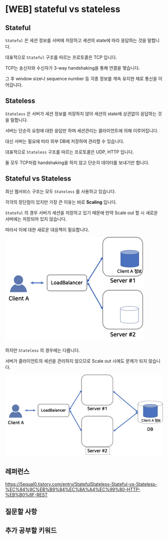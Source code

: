 # [WEB] stateful vs stateless

## Stateful

`Stateful` 은 세션 정보를 서버에 저장하고 세션의 state에 따라 응답하는 것을 말합니다.

대표적으로 `Stateful` 구조를 따르는 프로토콜은 TCP 입니다.

TCP는 송신자와 수신자가 3-way handshaking을 통해 연결을 맺습니다.

그 후 window size나 sequence number 등 각종 정보를 계속 유지한 체로 통신을 이어갑니다.





## Stateless

`Stateless` 은 서버가 세션 정보를 저장하지 않아 세션의 state에 상관없이 응답하는 것을 말합니다.

서버는 단순히 요청에 대한 응답만 하며 세션관리는 클라이언트에 의해 이루어집니다.

대신 서버는 필요에 따라 외부 DB에 저장하여 관리할 수 있습니다.

대표적으로 `Stateless` 구조를 따르는 프로토콜은 UDP, HTTP 입니다.

둘 모두 TCP처럼 handshaking을 하지 않고 단순히 데이터를 보내기만 합니다.





## Stateful vs Stateless

최신 웹서비스 구조는 모두 `Stateless` 를 사용하고 있습니다.

각각의 장단점이 있지만 가장 큰 이유는 바로 **Scaling** 입니다.



`Stateful` 의 경우 서버가 세션을 저장하고 있기 때문에 만약 Scale out 할 시 새로운 서버에는 저장되어 있지 않습니다.

따라서 이에 대한 새로운 대응책이 필요합니다.

![img](../images/WEB/06_stateful.png)



하지만 `Stateless` 의 경우에는 다릅니다.

서버가 클라이언트의 세션을 관리하지 않으므로 Scale out 시에도 문제가 되지 않습니다.



![img](../images/WEB/06_stateless.png)





## 레퍼런스

https://5equal0.tistory.com/entry/StatefulStateless-Stateful-vs-Stateless-%EC%84%9C%EB%B9%84%EC%8A%A4%EC%99%80-HTTP-%EB%B0%8F-REST



## 질문할 사항



## 추가 공부할 키워드

